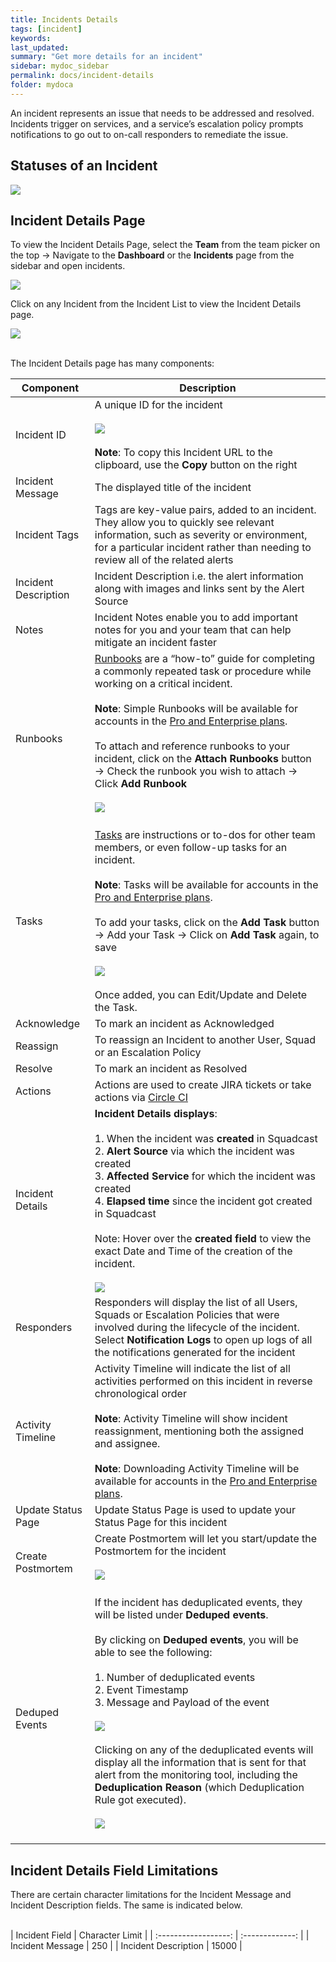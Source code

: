 ```yaml
---
title: Incidents Details
tags: [incident]
keywords:
last_updated:
summary: "Get more details for an incident"
sidebar: mydoc_sidebar
permalink: docs/incident-details
folder: mydoca
---
```


An incident represents an issue that needs to be addressed and resolved. Incidents trigger on services, and a service’s escalation policy prompts notifications to go out to on-call responders to remediate the issue.

## Statuses of an Incident

![](images/Incidents.png)

## Incident Details Page

To view the Incident Details Page, select the **Team** from the team picker on the top -> Navigate to the **Dashboard** or the **Incidents** page from the sidebar and open incidents.

![](images/Incident_select.png)

Click on any Incident from the Incident List to view the Incident Details page.

![](images/Incident_select2.png)

<br>
The Incident Details page has many components:

<style>
table{
   max-width: 100%;
}
th{
   width: %;
}
</style>
 
| Component            | Description                                                                                                                                                                                                                                                                                                                                                                                                                                                                                                         |
|----------------------|---------------------------------------------------------------------------------------------------------------------------------------------------------------------------------------------------------------------------------------------------------------------------------------------------------------------------------------------------------------------------------------------------------------------------------------------------------------------------------------------------------------------|
| Incident ID          |  A unique ID for the incident <br> <br> ![](images/IncidentID.png) <br> <br> **Note**: To copy this Incident URL to the clipboard, use the **Copy** button on the right                                                                                                                                                                                                                                                                                                                                                                                  |
| Incident Message     | The displayed title of the incident                                                                                                                                                                                                                                                                                                                                                                                                                                                                                 |
| Incident Tags        | Tags are key-value pairs, added to an incident. They allow you to quickly see relevant information, such as severity or environment, for a particular incident rather than needing to review all of the related alerts                                                                                                                                                                                                                                                                                              |
| Incident Description | Incident Description i.e. the alert information along with images and links sent by the Alert Source                                                                                                                                                                                                                                                                                                                                                                                                                |
| Notes                | Incident Notes enable you to add important notes for you and your team that can help mitigate an incident faster                                                                                                                                                                                                                                                                                                                                                                                                    |
| Runbooks             | [Runbooks](https://support.squadcast.com/docs/runbooks) are a “how-to” guide for completing a commonly repeated task or procedure while working on a critical incident.  <br> <br> **Note**: Simple Runbooks will be available for accounts in the [Pro and Enterprise plans](https://www.squadcast.com/pricing). <br> <br> To attach and reference runbooks to your incident, click on the **Attach Runbooks** button -> Check the runbook you wish to attach -> Click **Add Runbook**  <br> <br>![](images/incidents_runbook.png)<br> <br>                                                                                                              |
| Tasks                | [Tasks](https://support.squadcast.com/docs/runbooks#incident-tasks) are instructions or to-dos for other team members, or even follow-up tasks for an incident. <br> <br> **Note**: Tasks will be available for accounts in the [Pro and Enterprise plans](https://www.squadcast.com/pricing). <br> <br> To add your tasks, click on the **Add Task** button -> Add your Task -> Click on **Add Task** again, to save <br> <br>![](images/incidents_task.png)<br> <br> Once added, you can Edit/Update and Delete the Task.                                                                                                                                   |
| Acknowledge          | To mark an incident as Acknowledged                                                                                                                                                                                                                                                                                                                                                                                                                                                                                 |
| Reassign             | To reassign an Incident to another User, Squad or an Escalation Policy                                                                                                                                                                                                                                                                                                                                                                                                                                              |
| Resolve              | To mark an incident as Resolved                                                                                                                                                                                                                                                                                                                                                                                                                                                                                     |
| Actions              | Actions are used to create JIRA tickets or take actions via [Circle CI](https://support.squadcast.com/docs/circleci-integration)                                                                                                                                                                                                                                                                                                                                                                                                                                               |
| Incident Details     | **Incident Details displays**: <br> <br> 1. When the incident was **created** in Squadcast <br> 2. **Alert Source** via which the incident was created <br> 3. **Affected Service** for which the incident was created <br> 4. **Elapsed time** since the incident got created in Squadcast <br> <br> Note: Hover over the **created field** to view the exact Date and Time of the creation of the incident. <br> <br>![](images/incident_6.png)                                                                                                     |
| Responders           | Responders will display the list of all Users, Squads or Escalation Policies that were involved during the lifecycle of the incident. Select **Notification Logs** to open up logs of all the notifications generated for the incident                                                                                                                                                                                                                                                                              |
| Activity Timeline    | Activity Timeline will indicate the list of all activities performed on this incident in reverse chronological order <br> <br> **Note**: Activity Timeline will show incident reassignment, mentioning both the assigned and assignee. <br> <br> **Note**: Downloading Activity Timeline will be available for accounts in the [Pro and Enterprise plans](https://www.squadcast.com/pricing).                                                                                                                                                            |
| Update Status Page   | Update Status Page is used to update your Status Page for this incident                                                                                                                                                                                                                                                                                                                                                                                                                                             |
| Create Postmortem    | Create Postmortem will let you start/update the Postmortem for the incident                 <br> <br>![](images/incident_4.png)<br> <br>                                                                                                                                                                                                                                                                                                                                                                                                                        |
| Deduped Events       | If the incident has deduplicated events, they will be listed under **Deduped events**.  <br> <br> By clicking on **Deduped events**, you will be able to see the following: <br> <br> 1. Number of deduplicated events <br> 2. Event Timestamp <br> 3. Message and Payload of the event <br> <br>![](images/de-duplication_7.png)<br> <br>Clicking on any of the deduplicated events will display all the information that is sent for that alert from the monitoring tool, including the **Deduplication Reason** (which Deduplication Rule got executed). <br> <br>![](images/dedup_reason.png)<br> <br>|

## Incident Details Field Limitations

There are certain character limitations for the Incident Message and Incident Description fields. The same is indicated below.

<br>
|    Incident Field    | Character Limit |
| :------------------: | :-------------: |
|   Incident Message   |       250       |
| Incident Description |      15000      |
